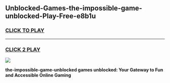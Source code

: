 
## Unblocked-Games-the-impossible-game-unblocked-Play-Free-e8b1u
<h3>
<a href="https://premium76.site?title=the-impossible-game-unblocked&ref=24M">CLICK TO PLAY</a></h3>
<hr>

<h3>
<a href="https://premium76.site?title=the-impossible-game-unblocked&ref=24M">CLICK 2 PLAY</a>
  
</h3>

<a href="https://premium76.site?title=the-impossible-game-unblocked&ref=24M"><img src="https://clearcache.store/games.png"></a>


**the-impossible-game-unblocked games unblocked: Your Gateway to Fun and Accessible Online Gaming**

